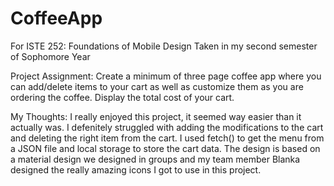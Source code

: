# CoffeeApp

For ISTE 252: Foundations of Mobile Design
Taken in my second semester of Sophomore Year

Project Assignment:
Create a minimum of three page coffee app where you can add/delete items to 
your cart as well as customize them as you are ordering the coffee. Display
the total cost of your cart.

My Thoughts:
I really enjoyed this project, it seemed way easier than it actually was. I
defenitely struggled with adding the modifications to the cart and deleting
the right item from the cart. I used fetch() to get the menu from a JSON file
and local storage to store the cart data. The design is based on a material
design we designed in groups and my team member Blanka designed the really 
amazing icons I got to use in this project.
